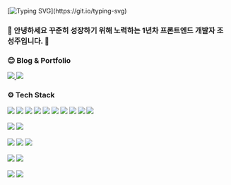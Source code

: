 [![Typing SVG](https://readme-typing-svg.demolab.com?font=Fira+Code&pause=1000&width=435&lines=%F0%9F%91%8B+Welcome+My+Github+Profile+!)](https://git.io/typing-svg)
### 👋 안녕하세요 꾸준히 성장하기 위해 노력하는 1년차 프론트엔드 개발자 조성주입니다. 👋

### 😊 Blog & Portfolio

<div>
    <a href="https://velog.io/@tjdwn9753/posts" rel="nofollow">
    <img src="https://img.shields.io/badge/velog-20C997?style=for-the-badge&logo=velog&logoColor=white">
</a>
    
<a href="https://choseongju-portfolio.vercel.app/" rel="nofollow">
    <img src="https://img.shields.io/badge/portfolio-222222?style=for-the-badge&logo=portfolio&logoColor=white">
</a>
</div>

### ⚙️ Tech Stack
<div>
    <img src="https://img.shields.io/badge/html5-E34F26?style=for-the-badge&logo=html5&logoColor=white">
    <img src="https://img.shields.io/badge/javascript-F7DF1E?style=for-the-badge&logo=javascript&logoColor=black">
    <img src="https://img.shields.io/badge/react-61DAFB?style=for-the-badge&logo=react&logoColor=black">
    <img src="https://img.shields.io/badge/next.js-000000?style=for-the-badge&logo=next.js&logoColor=white">
    <img src="https://img.shields.io/badge/typescript-3178C6?style=for-the-badge&logo=typescript&logoColor=white">
    <img src="https://img.shields.io/badge/react query-FF4154?style=for-the-badge&logo=reactquery&logoColor=white">
    <img src="https://img.shields.io/badge/recoil-3578E5?style=for-the-badge&logo=recoil&logoColor=white">
    <img src="https://img.shields.io/badge/zustand-A100FF?style=for-the-badge&logo=zustand&logoColor=white">
    <img src="https://img.shields.io/badge/react hook form-EC5990?style=for-the-badge&logo=reacthookform&logoColor=white">
    <img src="https://img.shields.io/badge/zod-408AFF?style=for-the-badge&logo=zod&logoColor=white">
</div>
<br />
<div>
    <img src="https://img.shields.io/badge/flutter-02569B?style=for-the-badge&logo=flutter&logoColor=white">
    <img src="https://img.shields.io/badge/riverpod-00CCBC?style=for-the-badge&logo=riverpod&logoColor=white">
</div>
<br />
<div>
    <img src="https://img.shields.io/badge/css-663399?style=for-the-badge&logo=css&logoColor=white">
    <img src="https://img.shields.io/badge/styled components-DB7093?style=for-the-badge&logo=styled-components&logoColor=white">
    <img src="https://img.shields.io/badge/tailwindcss-06B6D4?style=for-the-badge&logo=tailwindcss&logoColor=white">
</div>
<br />
<div>
    <img src="https://img.shields.io/badge/npm-CB3837?style=for-the-badge&logo=npm&logoColor=white">
    <img src="https://img.shields.io/badge/pnpm-F69220?style=for-the-badge&logo=pnpm&logoColor=white">
</div>
<br />
<div>
    <img src="https://img.shields.io/badge/slack-4A154B?style=for-the-badge&logo=slack&logoColor=white">
    <img src="https://img.shields.io/badge/notion-000000?style=for-the-badge&logo=notion&logoColor=white">
</div>
    

    
